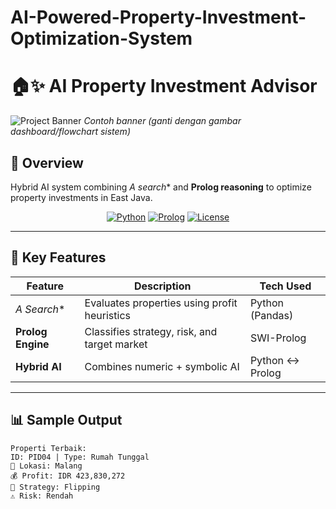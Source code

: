 # AI-Powered-Property-Investment-Optimization-System

# 🏠✨ AI Property Investment Advisor

![Project Banner](https://via.placeholder.com/1200x400/4F46E5/FFFFFF?text=AI+Property+Investment+Advisor) 
*Contoh banner (ganti dengan gambar dashboard/flowchart sistem)*

## 📌 Overview
Hybrid AI system combining **A* search** and **Prolog reasoning** to optimize property investments in East Java.

<div align="center">

[![Python](https://img.shields.io/badge/Python-3.8+-blue?logo=python)](https://python.org)
[![Prolog](https://img.shields.io/badge/Prolog-SWI--Prolog-orange?logo=swi-prolog)](https://www.swi-prolog.org)
[![License](https://img.shields.io/badge/License-MIT-green)](LICENSE)

</div>

---

## 🎯 Key Features
| Feature | Description | Tech Used |
|---------|-------------|-----------|
| **A* Search** | Evaluates properties using profit heuristics | Python (Pandas) |
| **Prolog Engine** | Classifies strategy, risk, and target market | SWI-Prolog |
| **Hybrid AI** | Combines numeric + symbolic AI | Python ↔ Prolog |

---

## 📊 Sample Output
```plaintext
Properti Terbaik:
ID: PID04 | Type: Rumah Tunggal 
📍 Lokasi: Malang
💰 Profit: IDR 423,830,272
🎯 Strategy: Flipping
⚠️ Risk: Rendah
